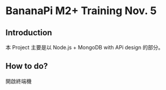# BananaPi M2+ Training Nov. 5

## Introduction
本 Project 主要是以 Node.js + MongoDB with APi design 的部分。

## How to do?

開啟終端機
<br>

